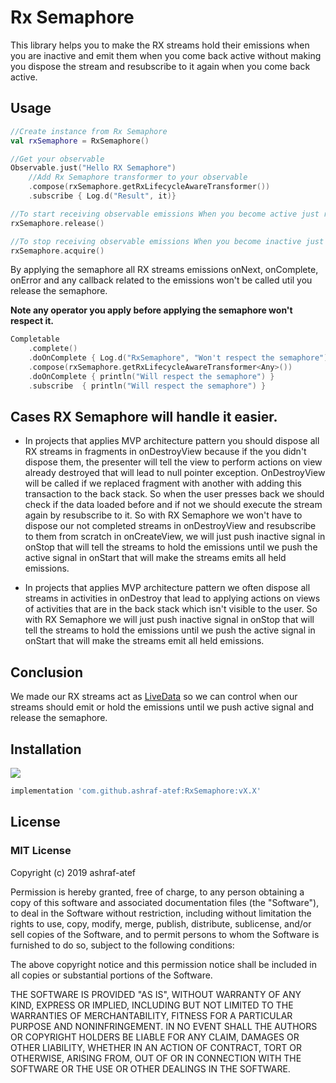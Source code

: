 # Rx Semaphore

This library helps you to make the RX streams hold their emissions when you are inactive and emit them when you come back
active without making you dispose the stream and resubscribe to it again when you come back active.

## Usage

```kotlin
//Create instance from Rx Semaphore
val rxSemaphore = RxSemaphore()

//Get your observable
Observable.just("Hello RX Semaphore")
    //Add Rx Semaphore transformer to your observable
    .compose(rxSemaphore.getRxLifecycleAwareTransformer())
    .subscribe { Log.d("Result", it)}

//To start receiving observable emissions When you become active just release the semaphore to push the active signal
rxSemaphore.release()

//To stop receiving observable emissions When you become inactive just acquire the semaphore to push inactive signal
rxSemaphore.acquire()
```

By applying the semaphore all RX streams emissions onNext, onComplete, onError and any callback related to the emissions
won't be called util you release the semaphore.

**Note any operator you apply before applying the semaphore won't respect it.**

```kotlin
Completable
    .complete()
    .doOnComplete { Log.d("RxSemaphore", "Won't respect the semaphore") }
    .compose(rxSemaphore.getRxLifecycleAwareTransformer<Any>())
    .doOnComplete { println("Will respect the semaphore") }
    .subscribe  { println("Will respect the semaphore") }
```

## Cases RX Semaphore will handle it easier.

* In projects that applies MVP architecture pattern you should dispose all RX streams in fragments in onDestroyView
because if the you didn't dispose them, the presenter will tell the view to perform actions on view already destroyed
that will lead to null pointer exception. OnDestroyView will be called if we replaced fragment with another with adding
this transaction to the back stack. So when the user presses back we should check if the data loaded before and if not we should
execute the stream again by resubscribe to it. So with RX Semaphore we won't have to dispose our not completed streams
in onDestroyView and resubscribe to them from scratch in onCreateView, we will just push inactive signal in onStop that
will tell the streams to hold the emissions until we push the active signal in onStart that will make the streams emits
all held emissions.

* In projects that applies MVP architecture pattern we often dispose all streams in activities in onDestroy that lead to
applying actions on views of activities that are in the back stack which isn't visible to the user. So with RX Semaphore we
will just push inactive signal in onStop that will tell the streams to hold the emissions until we push the active
signal in onStart that will make the streams emit all held emissions.


## Conclusion

We made our RX streams act as [LiveData](https://developer.android.com/topic/libraries/architecture/livedata) so we can control when our streams should emit or hold the emissions until we
push active signal and release the semaphore.

## Installation

[![](https://jitpack.io/v/ashraf-atef/RxSemaphore.svg)](https://jitpack.io/#ashraf-atef/RxSemaphore)

```gradle
implementation 'com.github.ashraf-atef:RxSemaphore:vX.X'
```

## License

### MIT License

Copyright (c) 2019 ashraf-atef

Permission is hereby granted, free of charge, to any person obtaining a copy
of this software and associated documentation files (the "Software"), to deal
in the Software without restriction, including without limitation the rights
to use, copy, modify, merge, publish, distribute, sublicense, and/or sell
copies of the Software, and to permit persons to whom the Software is
furnished to do so, subject to the following conditions:

The above copyright notice and this permission notice shall be included in all
copies or substantial portions of the Software.

THE SOFTWARE IS PROVIDED "AS IS", WITHOUT WARRANTY OF ANY KIND, EXPRESS OR
IMPLIED, INCLUDING BUT NOT LIMITED TO THE WARRANTIES OF MERCHANTABILITY,
FITNESS FOR A PARTICULAR PURPOSE AND NONINFRINGEMENT. IN NO EVENT SHALL THE
AUTHORS OR COPYRIGHT HOLDERS BE LIABLE FOR ANY CLAIM, DAMAGES OR OTHER
LIABILITY, WHETHER IN AN ACTION OF CONTRACT, TORT OR OTHERWISE, ARISING FROM,
OUT OF OR IN CONNECTION WITH THE SOFTWARE OR THE USE OR OTHER DEALINGS IN THE
SOFTWARE.
